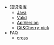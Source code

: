 - 知识宝库
  - [Java](/Java/Java.md)  
  - [Valid](/Java/Valid.md)
  - [ApiVersion](/Java/ApiVersion.md)
  - [Git&Cherry-pick](/Git/Cherry-pick.md)
- FAQ
  - [cross](/FAQ/Cross.md)
